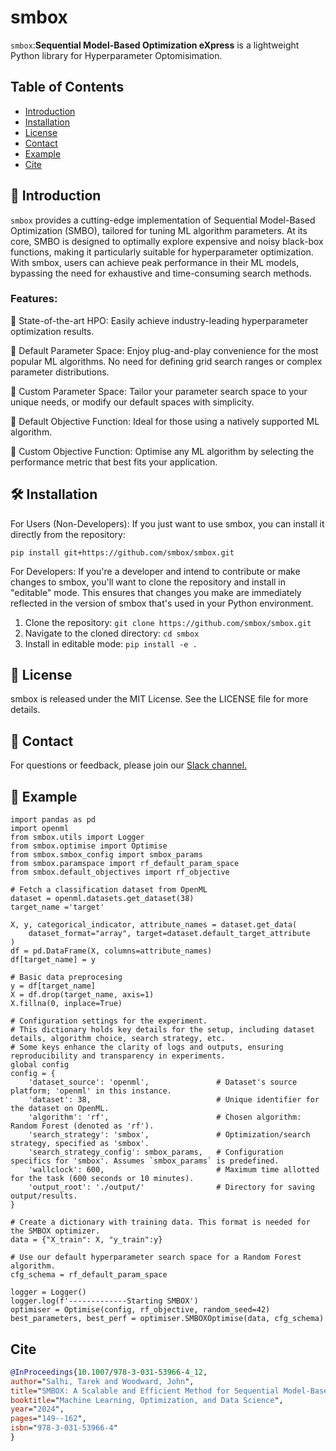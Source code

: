 # smbox

`smbox`:**Sequential Model-Based Optimization eXpress** is a lightweight Python library for Hyperparameter Optomisimation.

## Table of Contents

- [Introduction](#Introduction)
- [Installation](#Installation)
- [License](#License)
- [Contact](#Contact)
- [Example](#Example)
- [Cite](#Cite)

## 📖 Introduction
`smbox` provides a cutting-edge implementation of Sequential Model-Based Optimization (SMBO), tailored for tuning ML algorithm parameters. At its core, SMBO is designed to optimally explore expensive and noisy black-box functions, making it particularly suitable for hyperparameter optimization. With smbox, users can achieve peak performance in their ML models, bypassing the need for exhaustive and time-consuming search methods.

### Features:
🚂 State-of-the-art HPO: Easily achieve industry-leading hyperparameter optimization results.

🎯 Default Parameter Space: Enjoy plug-and-play convenience for the most popular ML algorithms. No need for defining grid search ranges or complex parameter distributions.

🎯 Custom Parameter Space: Tailor your parameter search space to your unique needs, or modify our default spaces with simplicity.

🤖️ Default Objective Function: Ideal for those using a natively supported ML algorithm.

🤖️ Custom Objective Function: Optimise any ML algorithm by selecting the performance metric that best fits your application.

## 🛠 Installation
For Users (Non-Developers):
If you just want to use smbox, you can install it directly from the repository:
```
pip install git+https://github.com/smbox/smbox.git
```
For Developers:
If you're a developer and intend to contribute or make changes to smbox, you'll want to clone the repository and install in "editable" mode. This ensures that changes you make are immediately reflected in the version of smbox that's used in your Python environment.

1. Clone the repository:
```git clone https://github.com/smbox/smbox.git```
2. Navigate to the cloned directory:
```cd smbox```
3. Install in editable mode:
```pip install -e . ```


## 📄 License
smbox is released under the MIT License. See the LICENSE file for more details.

## 📮 Contact
For questions or feedback, please join our [Slack channel.](https://join.slack.com/t/slack-4aw5037/shared_invite/zt-22maoikro-_v_cxHvh7L_nMo7oqPvIvg)

## 🚀 Example
```
import pandas as pd
import openml
from smbox.utils import Logger
from smbox.optimise import Optimise
from smbox.smbox_config import smbox_params
from smbox.paramspace import rf_default_param_space
from smbox.default_objectives import rf_objective

# Fetch a classification dataset from OpenML
dataset = openml.datasets.get_dataset(38)
target_name ='target'

X, y, categorical_indicator, attribute_names = dataset.get_data(
    dataset_format="array", target=dataset.default_target_attribute
)
df = pd.DataFrame(X, columns=attribute_names)
df[target_name] = y

# Basic data preprocesing 
y = df[target_name]
X = df.drop(target_name, axis=1)
X.fillna(0, inplace=True)

# Configuration settings for the experiment.
# This dictionary holds key details for the setup, including dataset details, algorithm choice, search strategy, etc.
# Some keys enhance the clarity of logs and outputs, ensuring reproducibility and transparency in experiments.
global config
config = {
    'dataset_source': 'openml',               # Dataset's source platform; 'openml' in this instance.
    'dataset': 38,                            # Unique identifier for the dataset on OpenML.
    'algorithm': 'rf',                        # Chosen algorithm: Random Forest (denoted as 'rf').
    'search_strategy': 'smbox',               # Optimization/search strategy, specified as 'smbox'.
    'search_strategy_config': smbox_params,   # Configuration specifics for 'smbox'. Assumes `smbox_params` is predefined.
    'wallclock': 600,                         # Maximum time allotted for the task (600 seconds or 10 minutes).
    'output_root': './output/'                # Directory for saving output/results.
}

# Create a dictionary with training data. This format is needed for the SMBOX optimizer.
data = {"X_train": X, "y_train":y}

# Use our default hyperparameter search space for a Random Forest algorithm.
cfg_schema = rf_default_param_space

logger = Logger()
logger.log(f'-------------Starting SMBOX')
optimiser = Optimise(config, rf_objective, random_seed=42)
best_parameters, best_perf = optimiser.SMBOXOptimise(data, cfg_schema)
```
## Cite
```bibtex
@InProceedings{10.1007/978-3-031-53966-4_12,
author="Salhi, Tarek and Woodward, John",
title="SMBOX: A Scalable and Efficient Method for Sequential Model-Based Parameter Optimization",
booktitle="Machine Learning, Optimization, and Data Science",
year="2024",
pages="149--162",
isbn="978-3-031-53966-4"
}
```
